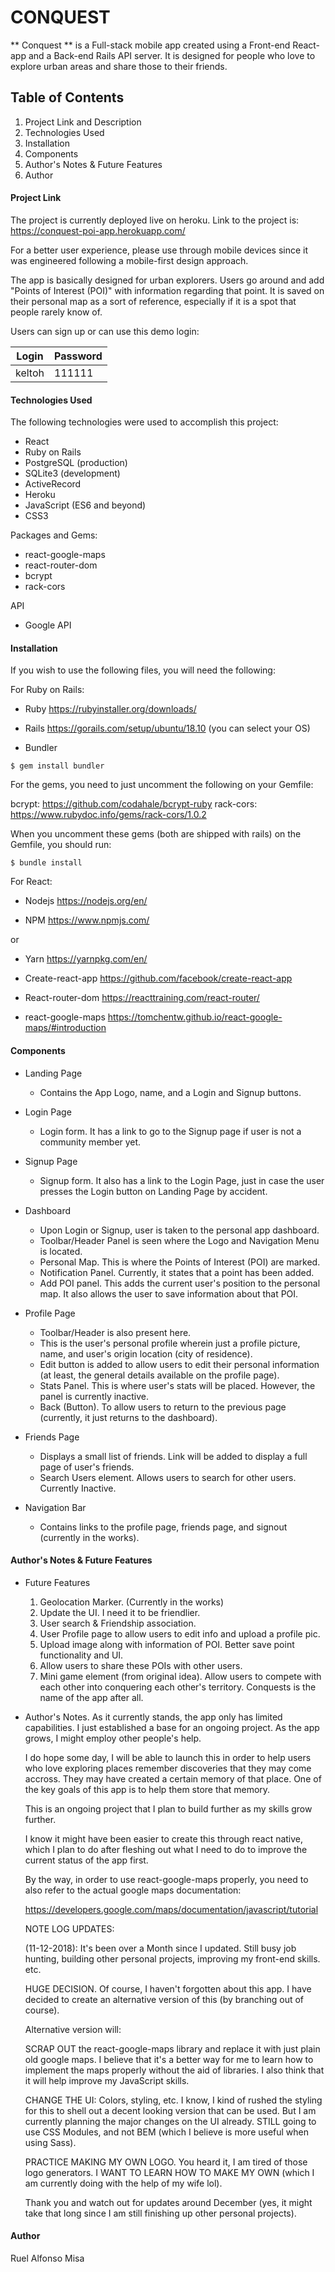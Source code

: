 # CONQUEST #

** Conquest ** is a Full-stack mobile app created using a Front-end React-app and a Back-end Rails API server. It is designed for people who love to explore urban areas and share those to their friends. 

## Table of Contents ## 

1. Project Link and Description 
1. Technologies Used
1. Installation 
1. Components 
1. Author's Notes & Future Features 
1. Author

#### Project Link ####

The project is currently deployed live on heroku. Link to the project is: https://conquest-poi-app.herokuapp.com/ 

For a better user experience, please use through mobile devices since it was engineered following a mobile-first design approach. 

The app is basically designed for urban explorers. Users go around and add "Points of Interest (POI)" with information regarding that point. It is saved on their personal map as a sort of reference, especially if it is a spot that people rarely know of. 

Users can sign up or can use this demo login:

Login       | Password
------------|----------
keltoh      | 111111

#### Technologies Used ####

The following technologies were used to accomplish this project: 

* React 
* Ruby on Rails
* PostgreSQL (production)
* SQLite3 (development)
* ActiveRecord
* Heroku
* JavaScript (ES6 and beyond)
* CSS3

Packages and Gems:

* react-google-maps
* react-router-dom
* bcrypt
* rack-cors

API

* Google API

#### Installation ####

If you wish to use the following files, you will need the following:

For Ruby on Rails:

* Ruby
https://rubyinstaller.org/downloads/

* Rails
https://gorails.com/setup/ubuntu/18.10 (you can select your OS)

* Bundler
``` {r engine='sh'}
$ gem install bundler
```

For the gems, you need to just uncomment the following on your Gemfile: 

bcrypt: https://github.com/codahale/bcrypt-ruby
rack-cors: https://www.rubydoc.info/gems/rack-cors/1.0.2

When you uncomment these gems (both are shipped with rails) on the Gemfile, you should run:
``` {r engine='sh'}
$ bundle install
```

For React: 

* Nodejs 
https://nodejs.org/en/

* NPM 
https://www.npmjs.com/    

or 

* Yarn 
https://yarnpkg.com/en/

* Create-react-app
https://github.com/facebook/create-react-app

* React-router-dom
https://reacttraining.com/react-router/

* react-google-maps
https://tomchentw.github.io/react-google-maps/#introduction


#### Components ####

* Landing Page 
  * Contains the App Logo, name, and a Login and Signup buttons.

* Login Page 
  * Login form. It has a link to go to the Signup page if user is not a community member yet. 

* Signup Page 
  * Signup form. It also has a link to the Login Page, just in case the user presses the Login button on Landing Page by accident. 

* Dashboard
  * Upon Login or Signup, user is taken to the personal app dashboard.
  * Toolbar/Header Panel is seen where the Logo and Navigation Menu is located. 
  * Personal Map. This is where the Points of Interest (POI) are marked. 
  * Notification Panel. Currently, it states that a point has been added.
  * Add POI panel. This adds the current user's position to the personal map. It also allows the user to save information about that POI. 

* Profile Page 
  * Toolbar/Header is also present here. 
  * This is the user's personal profile wherein just a profile picture, name, and user's origin location (city of residence).
  * Edit button is added to allow users to edit their personal information (at least, the general details available on the profile page).
  * Stats Panel. This is where user's stats will be placed. However, the panel is currently inactive. 
  * Back (Button). To allow users to return to the previous page (currently, it just returns to the dashboard).

* Friends Page 
  * Displays a small list of friends. Link will be added to display a full page of user's friends. 
  * Search Users element. Allows users to search for other users. Currently Inactive. 

* Navigation Bar 
  * Contains links to the profile page, friends page, and signout (currently in the works).

#### Author's Notes & Future Features ####

* Future Features 
  1. Geolocation Marker. (Currently in the works)
  1. Update the UI. I need it to be friendlier.
  1. User search & Friendship association. 
  1. User Profile page to allow users to edit info and upload a profile pic. 
  1. Upload image along with information of POI. Better save point functionality and UI. 
  1. Allow users to share these POIs with other users.
  1. Mini game element (from original idea). Allow users to compete with each other into conquering each other's territory. Conquests is the name of the app after all. 

* Author's Notes.
  As it currently stands, the app only has limited capabilities. I just established a base for an ongoing project. As the app grows, I might employ other people's help. 

  I do hope some day, I will be able to launch this in order to help users who love exploring places remember discoveries that they may come accross. They may have created a certain memory of that place. One of the key goals of this app is to help them store that memory.

  This is an ongoing project that I plan to build further as my skills grow further. 

  I know it might have been easier to create this through react native, which I plan to do after fleshing out what I need to do to improve the current status of the app first. 

  By the way, in order to use react-google-maps properly, you need to also refer to the actual google maps documentation: 

  https://developers.google.com/maps/documentation/javascript/tutorial


  NOTE LOG UPDATES:

  (11-12-2018): It's been over a Month since I updated. Still busy job hunting, building other personal projects, improving my front-end skills. etc.  

  HUGE DECISION. Of course, I haven't forgotten about this app. I have decided to create an alternative version of this (by branching out of course). 

  Alternative version will: 
  
  SCRAP OUT the react-google-maps library and replace it with just plain old google maps. I believe that it's a better way for me to learn how to implement the maps properly without the aid of libraries. I also think that it will help improve my JavaScript skills. 

  CHANGE THE UI: Colors, styling, etc. I know, I kind of rushed the styling for this to shell out a decent looking version that can be used. But I am currently planning the major changes on the UI already. STILL going to use CSS Modules, and not BEM (which I believe is more useful when using Sass). 

  PRACTICE MAKING MY OWN LOGO. You heard it, I am tired of those logo generators. I WANT TO LEARN HOW TO MAKE MY OWN (which I am currently doing with the help of my wife lol). 

  Thank you and watch out for updates around December (yes, it might take that long since I am still finishing up other personal projects).
  
#### Author ####

Ruel Alfonso Misa